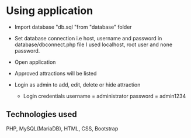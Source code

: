 # Using application

- Import database "db.sql "from "database" folder

- Set database connection i.e host, username and password in database/dbconnect.php file
  I used localhost, root user and none password.

- Open application

- Approved attractions will be listed

- Login as admin to add, edit, delete or hide attraction
  - Login credentials
    username = administrator
    password = admin1234

## Technologies used
PHP, MySQL(MariaDB), HTML, CSS, Bootstrap
